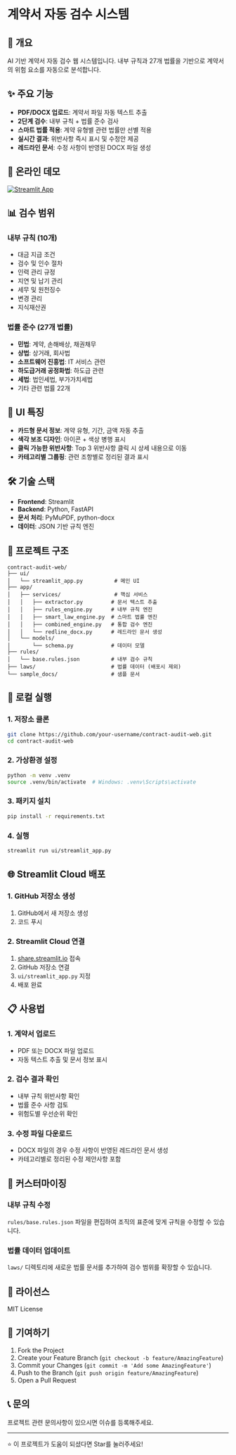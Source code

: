 # 계약서 자동 검수 시스템

## 🎯 개요
AI 기반 계약서 자동 검수 웹 시스템입니다. 내부 규칙과 27개 법률을 기반으로 계약서의 위험 요소를 자동으로 분석합니다.

## ✨ 주요 기능
- **PDF/DOCX 업로드**: 계약서 파일 자동 텍스트 추출
- **2단계 검수**: 내부 규칙 + 법률 준수 검사
- **스마트 법률 적용**: 계약 유형별 관련 법률만 선별 적용
- **실시간 결과**: 위반사항 즉시 표시 및 수정안 제공
- **레드라인 문서**: 수정 사항이 반영된 DOCX 파일 생성

## 🚀 온라인 데모
[![Streamlit App](https://static.streamlit.io/badges/streamlit_badge_black_white.svg)](https://your-app-url.streamlit.app)

## 📊 검수 범위

### 내부 규칙 (10개)
- 대금 지급 조건
- 검수 및 인수 절차  
- 인력 관리 규정
- 지연 및 납기 관리
- 세무 및 원천징수
- 변경 관리
- 지식재산권

### 법률 준수 (27개 법률)
- **민법**: 계약, 손해배상, 채권채무
- **상법**: 상거래, 회사법
- **소프트웨어 진흥법**: IT 서비스 관련
- **하도급거래 공정화법**: 하도급 관련
- **세법**: 법인세법, 부가가치세법
- 기타 관련 법률 22개

## 🎨 UI 특징
- **카드형 문서 정보**: 계약 유형, 기간, 금액 자동 추출
- **색각 보조 디자인**: 아이콘 + 색상 병행 표시
- **클릭 가능한 위반사항**: Top 3 위반사항 클릭 시 상세 내용으로 이동
- **카테고리별 그룹핑**: 관련 조항별로 정리된 결과 표시

## 🛠️ 기술 스택
- **Frontend**: Streamlit
- **Backend**: Python, FastAPI
- **문서 처리**: PyMuPDF, python-docx
- **데이터**: JSON 기반 규칙 엔진

## 📁 프로젝트 구조
```
contract-audit-web/
├── ui/
│   └── streamlit_app.py          # 메인 UI
├── app/
│   ├── services/                 # 핵심 서비스
│   │   ├── extractor.py         # 문서 텍스트 추출
│   │   ├── rules_engine.py      # 내부 규칙 엔진
│   │   ├── smart_law_engine.py  # 스마트 법률 엔진
│   │   ├── combined_engine.py   # 통합 검수 엔진
│   │   └── redline_docx.py      # 레드라인 문서 생성
│   └── models/
│       └── schema.py            # 데이터 모델
├── rules/
│   └── base.rules.json          # 내부 검수 규칙
├── laws/                        # 법률 데이터 (배포시 제외)
└── sample_docs/                 # 샘플 문서
```

## 🚀 로컬 실행

### 1. 저장소 클론
```bash
git clone https://github.com/your-username/contract-audit-web.git
cd contract-audit-web
```

### 2. 가상환경 설정
```bash
python -m venv .venv
source .venv/bin/activate  # Windows: .venv\Scripts\activate
```

### 3. 패키지 설치
```bash
pip install -r requirements.txt
```

### 4. 실행
```bash
streamlit run ui/streamlit_app.py
```

## 🌐 Streamlit Cloud 배포

### 1. GitHub 저장소 생성
1. GitHub에서 새 저장소 생성
2. 코드 푸시

### 2. Streamlit Cloud 연결
1. [share.streamlit.io](https://share.streamlit.io) 접속
2. GitHub 저장소 연결
3. `ui/streamlit_app.py` 지정
4. 배포 완료

## 📋 사용법

### 1. 계약서 업로드
- PDF 또는 DOCX 파일 업로드
- 자동 텍스트 추출 및 문서 정보 표시

### 2. 검수 결과 확인
- 내부 규칙 위반사항 확인
- 법률 준수 사항 검토
- 위험도별 우선순위 확인

### 3. 수정 파일 다운로드
- DOCX 파일의 경우 수정 사항이 반영된 레드라인 문서 생성
- 카테고리별로 정리된 수정 제안사항 포함

## 🔧 커스터마이징

### 내부 규칙 수정
`rules/base.rules.json` 파일을 편집하여 조직의 표준에 맞게 규칙을 수정할 수 있습니다.

### 법률 데이터 업데이트
`laws/` 디렉토리에 새로운 법률 문서를 추가하여 검수 범위를 확장할 수 있습니다.

## 📄 라이선스
MIT License

## 🤝 기여하기
1. Fork the Project
2. Create your Feature Branch (`git checkout -b feature/AmazingFeature`)
3. Commit your Changes (`git commit -m 'Add some AmazingFeature'`)
4. Push to the Branch (`git push origin feature/AmazingFeature`)
5. Open a Pull Request

## 📞 문의
프로젝트 관련 문의사항이 있으시면 이슈를 등록해주세요.

---
⭐ 이 프로젝트가 도움이 되셨다면 Star를 눌러주세요!